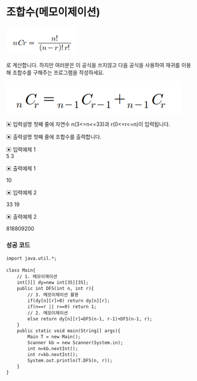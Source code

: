 # 조합수(메모이제이션)



![image-20220505011710982](../images/조합수/image-20220505011710982.png)



로 계산합니다. 하지만 여러분은 이 공식을 쓰지않고 다음 공식을 사용하여  재귀를 이용해 조합수를 구해주는 프로그램을 작성하세요.



![image-20220505011726870](../images/조합수/image-20220505011726870.png)



▣ 입력설명 
첫째 줄에 자연수 n(3<=n<=33)과 r(0<=r<=n)이 입력됩니다. 



▣ 출력설명 
첫째 줄에 조합수를 출력합니다. 



▣ 입력예제 1  
5 3 



▣ 출력예제 1 

10



▣ 입력예제 2  

33 19 



▣ 출력예제 2 

818809200



### 성공 코드

```
import java.util.*;

class Main{
	// 1. 메모이제이션
	int[][] dy=new int[35][35];
	public int DFS(int n, int r){
		// 3. 메모이제이션 활용
		if(dy[n][r]>0) return dy[n][r];
		if(n==r || r==0) return 1;
		// 2. 메모이제이션
		else return dy[n][r]=DFS(n-1, r-1)+DFS(n-1, r);
	}
	public static void main(String[] args){
		Main T = new Main();
		Scanner kb = new Scanner(System.in);
		int n=kb.nextInt();
		int r=kb.nextInt();
		System.out.println(T.DFS(n, r));
	}
}
```

